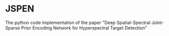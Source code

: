 # JSPEN
The python code implementation of the paper "Deep Spatial-Spectral Joint-Sparse Prior Encoding Network for Hyperspectral Target Detection"
